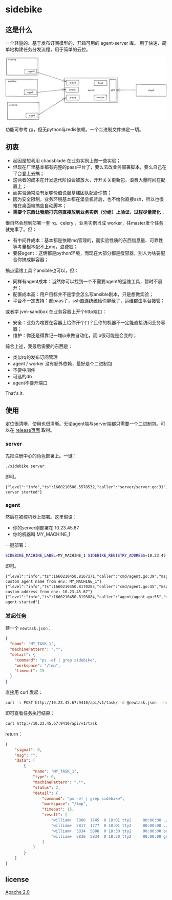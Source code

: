 # sidebike

## 这是什么

一个轻量的、基于发布订阅模型的、开箱可用的 agent-server 库。
用于快速、简单地构建任务分发流程，用于简单的云控。

![](./docs/intro.png)

功能可参考 [rq](https://python-rq.org/)，但无python与redis依赖。一个二进制文件搞定一切。

## 初衷

- 起因是想利用 chaosblade 在业务实例上做一些实验；
- 但现在厂里基本都有完整的paas平台了，要么去改业务部署脚本，要么自己在平台登上去搞；
- 这两者的成本在开发迭代阶段会被放大，开开关关更新包，浪费大量时间在配置上；
- 而实验通常没有足够价值说服基建团队配合你搞；
- 因为安全限制，业务环境基本都在堡垒机背后，也不给你直接ssh，所以也很难在桌面端搞些自动脚本；
- **需要个东西让我能打完包直接放到业务实例（分组）上验证，过程尽量简化**；

很自然会想到部署一套 rq、celery ，业务实例当成 worker，往master发个任务就完事了。但：

- 有中间件成本：基本都是依赖mq管理的，而实验性质的东西信息量、可靠性等考量根本配不上mq，浪费钱；
- 要装agent：这俩都是python环境，而现在大部分都是瘦容器，别人为啥要配合你搞成胖容器；

搞点运维工具？ansible也可以，但：

- 同样有agent成本：当然你可以找到一个不需要agent的运维工具，暂时不展开；
- 配置成本高：用户目标并不是学会怎么写ansible剧本，只是想做实验；
- 平台不一定支持：都paas了，ssh直连统统给你屏蔽了，运维都由平台接管；

或者学 jvm-sandbox 在业务容器上开个http端口：

- 安全：业务为啥要在容器上给你开个口？且你的机器不一定能直接访问业务容器；
- 维护：你还是得靠记一堆ip来做自动化，而ip很可能是会变的；

综合上述，我最后需要的东西是：

- 类似rq的发布订阅管理
- agent / worker 没有额外依赖，最好是个二进制包
- 不要中间件
- 可选的db
- agent不要开端口

That's it.

## 使用

定位很清晰，使用也很清晰。无论agent端与server端都只需要一个二进制包。可以在 [release页面](https://github.com/williamfzc/sidebike/releases) 取得。

### server

先把注册中心的角色部署上。一键：

```bash
./sidebike server
```

即可。

```text
{"level":"info","ts":1660210500.5578532,"caller":"server/server.go:31","msg":"sidebike server started"}
```

### agent

然后在被控机器上部署。这里假设：

- 你的server刚部署在 10.23.45.67
- 你的机器叫 MY_MACHINE_1

一键部署：

```bash
SIDEBIKE_MACHINE_LABEL=MY_MACHINE_1 SIDEBIKE_REGISTRY_ADDRESS=10.23.45.67 ./sidebike agent
```

即可。

```text
{"level":"info","ts":1660210450.8167171,"caller":"cmd/agent.go:39","msg":"read custom agent name from env: MY_MACHINE_1"}
{"level":"info","ts":1660210450.8170285,"caller":"cmd/agent.go:45","msg":"read custom address from env: 10.23.45.67"}
{"level":"info","ts":1660210450.8193884,"caller":"agent/agent.go:55","msg":"sidebike agent started"}
```

### 发起任务

建一个 `newtask.json`：

```json
{
  "name": "MY_TASK_1",
  "machinePattern": ".*",
  "detail": {
    "command": "ps -ef | grep sidebike",
    "workspace": "/tmp",
    "timeout": 15
  }
}
```

直接用 curl 发起：

```bash
curl -v POST http://10.23.45.67:9410/api/v1/task/ -d @newtask.json --header "Content-Type: application/json;charset=utf-8"
```

即可查看任务执行结果：

```bash
curl http://10.23.45.67:9410/api/v1/task
```

return：

```json
{
    "signal": 0,
    "msg": "",
    "data": [
        {
            "name": "MY_TASK_1",
            "type": 0,
            "machinePattern": ".*",
            "status": 2,
            "detail": {
                "command": "ps -ef | grep sidebike",
                "workspace": "/tmp",
                "timeout": 15,
                "result": [
                    "william+  5808  1745  0 18:01 tty2     00:00:00 ./sidebike agent",
                    "william+  5817  1777  0 18:01 tty3     00:00:00 ./sidebike server",
                    "william+  5834  5808  0 18:30 tty2     00:00:00 bash -c ps -ef | grep sidebike",
                    "william+  5836  5834  0 18:30 tty2     00:00:00 grep sidebike"
                ]
            }
        }
    ]
}
```

## license

[Apache 2.0](LICENSE)
